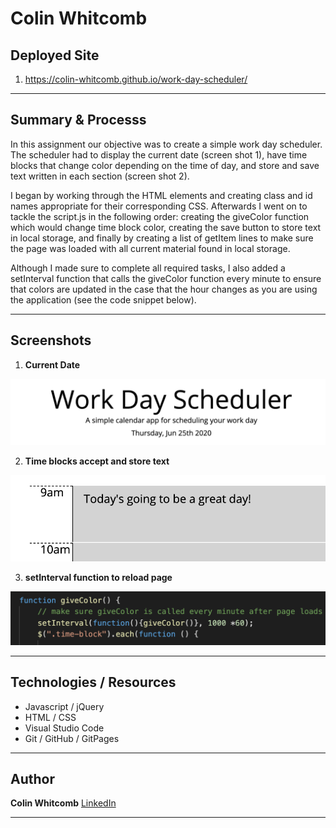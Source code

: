 # Colin Whitcomb 

## Deployed Site
1) https://colin-whitcomb.github.io/work-day-scheduler/
___
## Summary & Processs

In this assignment our objective was to create a simple work day scheduler. The scheduler had to display the current date (screen shot 1), have time blocks that change color depending on the time of day, and store and save text written in each section (screen shot 2).

I began by working through the HTML elements and creating class and id names appropriate for their corresponding CSS. Afterwards I went on to tackle the script.js in the following order: creating the giveColor function which would change time block color, creating the save button to store text in local storage, and finally by creating a list of getItem lines to make sure the page was loaded with all current material found in local storage.

Although I made sure to complete all required tasks, I also added a setInterval function that calls the giveColor function every minute to ensure that colors are updated in the case that the hour changes as you are using the application (see the code snippet below).
___
## Screenshots 

1. **Current Date**

![Screenshot](assets/images/ss1.png)

2. **Time blocks accept and store text**

![Screenshot](assets/images/ss2.png)

3. **setInterval function to reload page**

![Screenshot](assets/images/ss3.png)
___
## Technologies / Resources
- Javascript / jQuery
- HTML / CSS  
- Visual Studio Code
- Git / GitHub / GitPages
--- 
## Author

**Colin Whitcomb** [LinkedIn](https://ww.linkedin.com/in/colin-whitcomb-b808301a6/)

___
